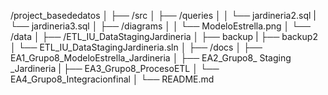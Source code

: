 /project_basededatos
│
├── /src
│   ├── /queries
│   │   └── jardineria2.sql
|       └── jardineria3.sql
│   ├── /diagrams
│   │   └── ModeloEstrella.png
│   └── /data
│       ├── /ETL_IU_DataStagingJardineria
│       ├── backup
|       ├── backup2
│       └── ETL_IU_DataStagingJardineria.sln
│
├── /docs
│   ├── EA1_Grupo8_ModeloEstrella_Jardineria
│   ├── EA2_Grupo8_ Staging _Jardineria
|   ├── EA3_Grupo8_ProcesoETL
│   └── EA4_Grupo8_Integracionfinal
│
└── README.md
